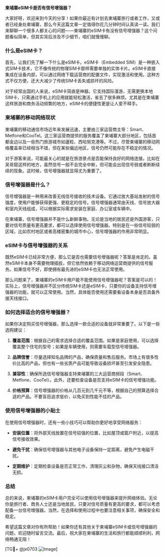**柬埔寨eSIM卡是否有信号增强器？**

大家好呀，欢迎来到今天的分享！如果你最近有计划去柬埔寨旅行或者工作，又或者已经身处柬埔寨，那么今天这篇文章一定值得你花几分钟时间认真读一读。我们来聊聊一个很多人都关心的问题——柬埔寨的eSIM卡有没有信号增强器？这个问题看似简单，但其实背后涉及不少细节，咱们就慢慢聊。

### 什么是eSIM卡？

首先，让我们先了解一下什么是eSIM卡。eSIM卡（Embedded SIM）是一种嵌入式SIM卡技术，它不像传统的物理SIM卡那样需要单独的实体卡片。eSIM卡直接集成在设备内部，可以通过网络下载运营商的配置文件，实现激活和使用。这种方式不仅方便，还大大减少了传统SIM卡丢失或损坏的风险。

对于经常出国的人来说，eSIM卡简直是神器。它支持国际漫游，无需更换本地SIM卡，只需通过手机上的应用就能轻松激活，省去了很多麻烦。尤其是在柬埔寨这样旅游和商务活动频繁的地方，eSIM卡的便捷性更是让人爱不释手。

### 柬埔寨的移动网络现状

柬埔寨的移动通信市场近年来发展迅速，主要由三家运营商主导：Smart、Metfone和CooTel。这三家运营商提供的服务覆盖了柬埔寨大部分地区，包括首都金边以及一些热门旅游城市如暹粒、西哈努克港等。不过，尽管柬埔寨的移动网络覆盖率已经相当不错，但在某些偏远地区，信号仍然可能存在不稳定的情况。

对于游客来说，可能最关心的就是在旅游景点是否能保持良好的网络连接。比如在吴哥窟这样的地方，虽然信号一般不会完全中断，但可能会出现信号弱或者断断续续的现象。这时候，信号增强器就显得尤为重要了。

### 信号增强器是什么？

信号增强器是一种用来改善无线信号接收的技术设备。它通过放大基站发射的信号强度，使用户能够获得更强、更稳定的信号。信号增强器通常由天线、信号放大器和室内天线组成，可以根据实际需求安装在家庭、办公室或车辆中。

在柬埔寨，信号增强器并不是什么新鲜事物。无论是当地的居民还是外国游客，只要对信号质量有更高要求，都可以选择使用信号增强器。特别是在一些信号较弱的区域，比如农村地区或者高楼密集的城市中心，信号增强器的作用非常明显。

### eSIM卡与信号增强器的关系

既然eSIM卡已经非常方便，那么它是否也需要信号增强器呢？答案是肯定的。虽然eSIM卡本身不需要物理插拔，但它依然依赖于移动网络运营商提供的信号服务。如果信号不好，即使拥有最先进的eSIM卡也无法正常使用。

那么问题来了，柬埔寨的eSIM卡用户能不能使用信号增强器呢？答案是可以的！实际上，信号增强器并不区分传统SIM卡还是eSIM卡，只要你的设备支持信号增强器的功能，就可以正常使用。当然，具体能否使用还需要看设备本身是否具备外接天线接口。

### 如何选择适合的信号增强器？

如果你决定购买信号增强器，那么选择一款合适的设备就非常重要了。以下是一些选购建议：

1. **覆盖范围**：根据自己的需求选择合适的覆盖范围。如果是家庭使用，可以选择覆盖整个住宅的型号；如果是车辆使用，则需要车载型信号增强器。
   
2. **品牌信誉**：尽量选择知名品牌的产品，确保质量和售后服务。市场上有很多性价比高的产品，但也有一些劣质产品可能导致设备损坏甚至引发安全隐患。

3. **兼容性**：确保所选信号增强器支持柬埔寨的三大运营商频段（Smart、Metfone、CooTel）。此外，还要检查设备是否支持eSIM卡的信号增强功能。

4. **价格预算**：信号增强器的价格从几百元到几千元不等，根据自己的预算选择合适的产品。不要盲目追求低价，以免买到性能不佳的产品。

### 使用信号增强器的小贴士

在使用信号增强器时，还有一些小技巧可以帮助你更好地享受网络服务：

- **安装位置**：将外部天线放置在信号较强的位置，比如屋顶或窗户附近，以提高信号接收效果。
  
- **避免干扰**：确保信号增强器与其他电子设备保持一定距离，避免产生电磁干扰。

- **定期维护**：定期检查设备是否正常工作，清理灰尘和杂物，确保天线接口清洁无损。

### 总结

总的来说，柬埔寨的eSIM卡用户完全可以使用信号增强器来提升网络体验。无论你是旅行者、商务人士还是当地居民，只要对信号质量有更高的要求，都可以考虑配备一台信号增强器。当然，在选择和使用过程中也要注意相关事项，确保安全和稳定。

希望这篇文章对你有所帮助！如果你还有其他关于柬埔寨eSIM卡或信号增强器的问题，欢迎随时留言交流。最后，祝大家在柬埔寨的生活和旅行都能顺顺利利，网络畅通无阻！

[TG💪+ @jx0703 ![Image](https://github.com/user-attachments/assets/dbca1d08-cadb-493c-b0ec-ad6f7a83f270)]